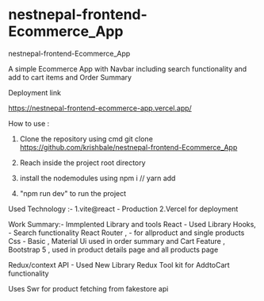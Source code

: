 # nestnepal-frontend-Ecommerce_App
nestnepal-frontend-Ecommerce_App

A simple Ecommerce App  with Navbar including search functionality and add to cart items and Order Summary 

Deployment link

https://nestnepal-frontend-ecommerce-app.vercel.app/



How to use : 
1. Clone the repository  using cmd 
 git clone
  https://github.com/krishbale/nestnepal-frontend-Ecommerce_App
   
2. Reach inside the project root directory
3. install the nodemodules using npm i // yarn add
4. "npm run dev" to run the project


Used Technology :-
1.vite@react - Production
2.Vercel for deployment


Work Summary:-
Immplented Library and tools 
React - Used Library
 Hooks, - Search functionality 
 React Router , - for allproduct and single products
  Css - Basic 
  , Material Ui  used in order summary and Cart Feature
  , Bootstrap 5 ,  used in product details page and all products page

Redux/context API - Used New Library  Redux Tool kit for AddtoCart functionality

Uses Swr for product fetching from fakestore api





